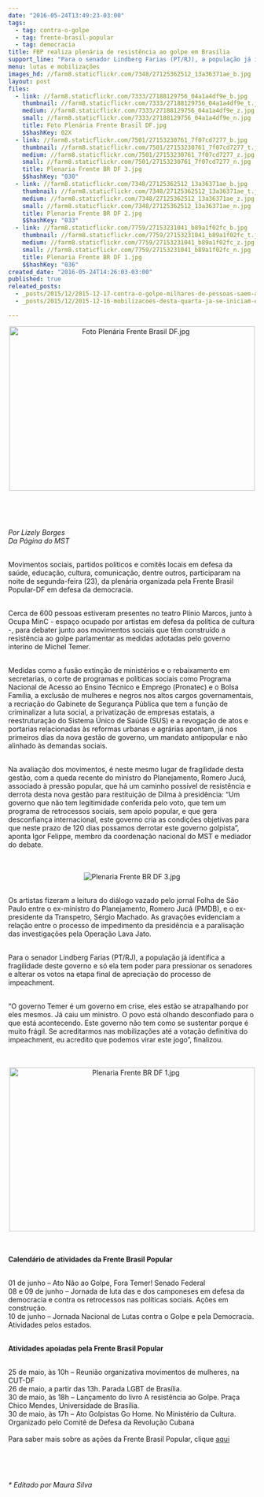 ```yaml
---
date: "2016-05-24T13:49:23-03:00"
tags:
  - tag: contra-o-golpe
  - tag: frente-brasil-popular
  - tag: democracia
title: FBP realiza plenária de resistência ao golpe em Brasília
support_line: "Para o senador Lindberg Farias (PT/RJ), a população já identifica a fragilidade deste governo "
menu: lutas e mobilizações
images_hd: //farm8.staticflickr.com/7348/27125362512_13a36371ae_b.jpg
layout: post
files:
  - link: //farm8.staticflickr.com/7333/27188129756_04a1a4df9e_b.jpg
    thumbnail: //farm8.staticflickr.com/7333/27188129756_04a1a4df9e_t.jpg
    medium: //farm8.staticflickr.com/7333/27188129756_04a1a4df9e_z.jpg
    small: //farm8.staticflickr.com/7333/27188129756_04a1a4df9e_n.jpg
    title: Foto Plenária Frente Brasil DF.jpg
    $$hashKey: 02X
  - link: //farm8.staticflickr.com/7501/27153230761_7f07cd7277_b.jpg
    thumbnail: //farm8.staticflickr.com/7501/27153230761_7f07cd7277_t.jpg
    medium: //farm8.staticflickr.com/7501/27153230761_7f07cd7277_z.jpg
    small: //farm8.staticflickr.com/7501/27153230761_7f07cd7277_n.jpg
    title: Plenaria Frente BR DF 3.jpg
    $$hashKey: "030"
  - link: //farm8.staticflickr.com/7348/27125362512_13a36371ae_b.jpg
    thumbnail: //farm8.staticflickr.com/7348/27125362512_13a36371ae_t.jpg
    medium: //farm8.staticflickr.com/7348/27125362512_13a36371ae_z.jpg
    small: //farm8.staticflickr.com/7348/27125362512_13a36371ae_n.jpg
    title: Plenaria Frente BR DF 2.jpg
    $$hashKey: "033"
  - link: //farm8.staticflickr.com/7759/27153231041_b89a1f02fc_b.jpg
    thumbnail: //farm8.staticflickr.com/7759/27153231041_b89a1f02fc_t.jpg
    medium: //farm8.staticflickr.com/7759/27153231041_b89a1f02fc_z.jpg
    small: //farm8.staticflickr.com/7759/27153231041_b89a1f02fc_n.jpg
    title: Plenaria Frente BR DF 1.jpg
    $$hashKey: "036"
created_date: "2016-05-24T14:26:03-03:00"
published: true
releated_posts:
  - _posts/2015/12/2015-12-17-contra-o-golpe-milhares-de-pessoas-saem-as-ruas-na-bahia.md
  - _posts/2015/12/2015-12-16-mobilizacoes-desta-quarta-ja-se-iniciam-em-diversas-partes-do-brasil.md

---
```

<p style="text-align:center"><img alt="Foto Plenária Frente Brasil DF.jpg" height="334" src="//farm8.staticflickr.com/7333/27188129756_04a1a4df9e_b.jpg" width="500" /></p>

<p>&nbsp;</p>

<p>&nbsp;</p>

<p><em>Por Lizely&nbsp;Borges<br />
Da P&aacute;gina do MST</em></p>

<p><br />
Movimentos sociais, partidos pol&iacute;ticos e comit&ecirc;s locais em defesa da sa&uacute;de, educa&ccedil;&atilde;o, cultura, comunica&ccedil;&atilde;o, dentre outros,&nbsp;participaram na noite de segunda-feira (23), da plen&aacute;ria organizada&nbsp;pela Frente Brasil Popular-DF em defesa da democracia.</p>

<p><br />
Cerca de 600 pessoas estiveram presentes no teatro Pl&iacute;nio Marcos, junto &agrave; Ocupa MinC -&nbsp;espa&ccedil;o ocupado por artistas em defesa da pol&iacute;tica de cultura -,&nbsp;para debater junto aos movimentos sociais que t&ecirc;m constru&iacute;do a resist&ecirc;ncia ao golpe parlamentar as medidas adotadas pelo governo interino de Michel Temer.</p>

<p><br />
Medidas como&nbsp;a fus&atilde;o extin&ccedil;&atilde;o de minist&eacute;rios e o rebaixamento em secretarias, o corte de programas e pol&iacute;ticas sociais como Programa Nacional de Acesso ao Ensino T&eacute;cnico e Emprego (<wbr />Pronatec) e o Bolsa Fam&iacute;lia, a exclus&atilde;o de mulheres e negros nos altos cargos governamentais, a recria&ccedil;&atilde;o do Gabinete de Seguran&ccedil;a P&uacute;blica que tem a&nbsp;fun&ccedil;&atilde;o de criminalizar&nbsp;a luta social, a privatiza&ccedil;&atilde;o de empresas estatais, a reestrutura&ccedil;&atilde;o do Sistema &Uacute;nico de Sa&uacute;de (SUS) e a revoga&ccedil;&atilde;o de atos e portarias relacionadas &agrave;s reformas urbanas e agr&aacute;rias apontam, j&aacute; nos primeiros dias da nova gest&atilde;o de governo, um mandato antipopular e n&atilde;o alinhado &agrave;s demandas sociais. &nbsp;</p>

<p><br />
Na avalia&ccedil;&atilde;o dos movimentos, &eacute; neste mesmo lugar de fragilidade desta gest&atilde;o, com a queda recente do ministro do Planejamento, Romero Juc&aacute;, associado &agrave; press&atilde;o popular, que h&aacute; um caminho poss&iacute;vel de resist&ecirc;ncia e derrota desta nova gest&atilde;o para restitui&ccedil;&atilde;o de Dilma &agrave; presid&ecirc;ncia: &ldquo;Um governo que n&atilde;o tem legitimidade conferida pelo voto, que tem um programa de retrocessos sociais, sem apoio popular, e que gera desconfian&ccedil;a internacional, este governo cria as condi&ccedil;&otilde;es objetivas para que neste prazo de 120 dias possamos derrotar este governo golpista&rdquo;, aponta Igor Felippe, membro da coordena&ccedil;&atilde;o nacional do MST e mediador do debate.<br />
<br />
&nbsp;</p>

<p style="text-align:center"><img alt="Plenaria Frente BR DF 3.jpg" src="//farm8.staticflickr.com/7501/27153230761_7f07cd7277_b.jpg" /></p>

<p><br />
Os artistas fizeram a leitura do di&aacute;logo vazado pelo jornal Folha de S&atilde;o Paulo&nbsp;entre o ex-ministro do Planejamento, Romero Juc&aacute; (PMDB),&nbsp;e o ex-presidente da Transpetro, S&eacute;rgio Machado. As grava&ccedil;&otilde;es&nbsp;evidenciam a rela&ccedil;&atilde;o entre o processo de impedimento da presid&ecirc;ncia e a paralisa&ccedil;&atilde;o das investiga&ccedil;&otilde;es pela Opera&ccedil;&atilde;o Lava Jato.</p>

<p><br />
Para o senador Lindberg Farias (PT/RJ),&nbsp;a popula&ccedil;&atilde;o j&aacute; identifica a fragilidade deste governo e s&oacute; ela&nbsp;tem poder para pressionar os senadores e&nbsp;alterar os votos na etapa final de aprecia&ccedil;&atilde;o do processo de impeachment.</p>

<p><br />
&ldquo;O governo Temer &eacute; um governo em crise, eles est&atilde;o se atrapalhando por eles mesmos. J&aacute; caiu um ministro. O povo est&aacute; olhando desconfiado para o que est&aacute; acontecendo. Este governo n&atilde;o tem como se sustentar porque &eacute; muito fr&aacute;gil. Se&nbsp;acreditarmos nas&nbsp;mobiliza&ccedil;&otilde;es&nbsp;at&eacute; a vota&ccedil;&atilde;o definitiva do impeachment, eu acredito que podemos&nbsp;virar este jogo&rdquo;, finalizou.<br />
<br />
&nbsp;</p>

<p style="text-align:center"><img alt="Plenaria Frente BR DF 1.jpg" height="333" src="//farm8.staticflickr.com/7759/27153231041_b89a1f02fc_b.jpg" width="500" /></p>

<p><br />
<br />
<strong>Calend&aacute;rio de atividades da Frente Brasil Popular</strong></p>

<p><br />
01 de junho &ndash; Ato N&atilde;o ao Golpe, Fora Temer! Senado Federal<br />
08 e 09 de junho &ndash; Jornada de luta das e dos camponeses em defesa da democracia e contra os retrocessos nas pol&iacute;ticas sociais. A&ccedil;&otilde;es em constru&ccedil;&atilde;o.<br />
10 de junho &ndash; Jornada Nacional de Lutas contra o Golpe e pela Democracia. Atividades pelos estados.</p>

<p><br />
<strong>Atividades apoiadas pela Frente Brasil Popular</strong></p>

<p><br />
25 de maio, &agrave;s 10h &ndash; Reuni&atilde;o organizativa movimentos de mulheres, na CUT-DF<br />
26 de maio, a partir das 13h. Parada LGBT de Bras&iacute;lia.<br />
30 de maio, &agrave;s 18h &ndash; Lan&ccedil;amento do livro A resist&ecirc;ncia ao Golpe. Pra&ccedil;a Chico Mendes, Universidade de Bras&iacute;lia.<br />
30 de maio, &agrave;s 17h &ndash; Ato Golpistas Go Home. No Minist&eacute;rio da Cultura. Organizado pelo Comit&ecirc; de Defesa da Revolu&ccedil;&atilde;o Cubana<br />
&nbsp;<br />
Para saber mais sobre as a&ccedil;&otilde;es da Frente Brasil Popular, clique <a href="http://www.frentebrasilpopular.com.br/">aqui</a></p>

<p>&nbsp;</p>

<p>&nbsp;</p>

<p><em>* Editado por Maura Silva&nbsp;</em></p>
